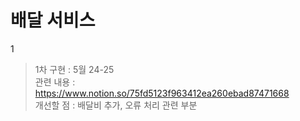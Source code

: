 # 배달 서비스 

1
> 1차 구현 : 5월 24-25 <br>
>         관련 내용 : https://www.notion.so/75fd5123f963412ea260ebad87471668<br>
> 개선할 점 : 배달비 추가, 오류 처리 관련 부분 
          
